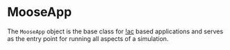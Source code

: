 # MooseApp

The `MooseApp` object is the base class for [!ac](MOOSE) based applications and serves as the
entry point for running all aspects of a simulation.

